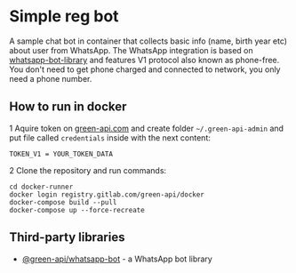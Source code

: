 # Simple reg bot

A sample chat bot in container that collects basic info (name, birth year etc) about user from WhatsApp. The WhatsApp integration is based on [whatsapp-bot-library](https://github.com/green-api/whatsapp-bot) and features V1 protocol also known as phone-free. You don't need to get phone charged and connected to network, you only need a phone number. 

## How to run in docker

1 Aquire token on [green-api.com](https://green-api.com/) and create folder ``~/.green-api-admin`` and put file called ``credentials`` inside with the next content: 
```
TOKEN_V1 = YOUR_TOKEN_DATA
```
2 Clone the repository and run commands:
```
cd docker-runner
docker login registry.gitlab.com/green-api/docker
docker-compose build --pull
docker-compose up --force-recreate
```

## Third-party libraries

* [@green-api/whatsapp-bot](https://github.com/green-api/whatsapp-bot) - a WhatsApp bot library